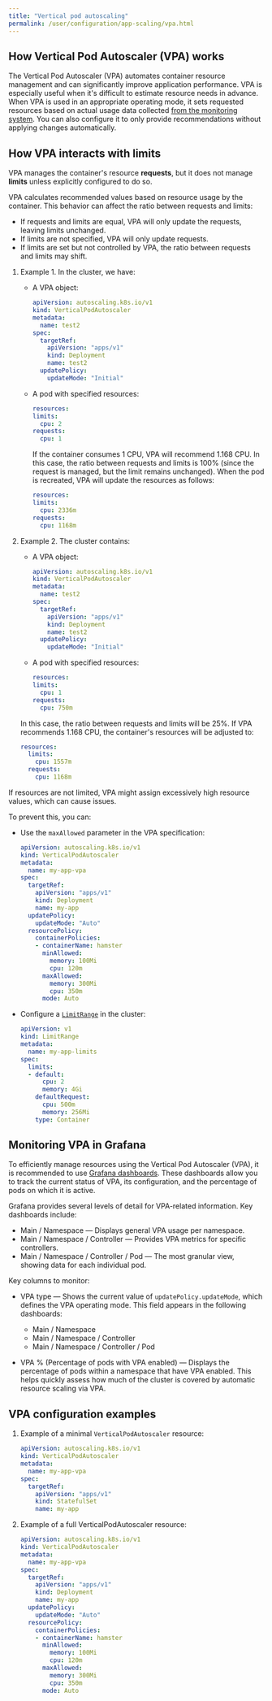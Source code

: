 ```yaml
---
title: "Vertical pod autoscaling"
permalink: /user/configuration/app-scaling/vpa.html
---
```


## How Vertical Pod Autoscaler (VPA) works

The Vertical Pod Autoscaler (VPA) automates container resource management and can significantly improve application performance. VPA is especially useful when it's difficult to estimate resource needs in advance. When VPA is used in an appropriate operating mode, it sets requested resources based on actual usage data collected [from the monitoring system](link-to-monitoring-section). You can also configure it to only provide recommendations without applying changes automatically.

## How VPA interacts with limits

VPA manages the container's resource **requests**, but it does not manage **limits** unless explicitly configured to do so.

VPA calculates recommended values based on resource usage by the container. This behavior can affect the ratio between requests and limits:

- If requests and limits are equal, VPA will only update the requests, leaving limits unchanged.
- If limits are not specified, VPA will only update requests.
- If limits are set but not controlled by VPA, the ratio between requests and limits may shift.

1. Example 1. In the cluster, we have:

   - A VPA object:

     ```yaml
     apiVersion: autoscaling.k8s.io/v1
     kind: VerticalPodAutoscaler
     metadata:
       name: test2
     spec:
       targetRef:
         apiVersion: "apps/v1"
         kind: Deployment
         name: test2
       updatePolicy:
         updateMode: "Initial"
     ```

   - A pod with specified resources:

     ```yaml
     resources:
     limits:
       cpu: 2
     requests:
       cpu: 1
     ```

     If the container consumes 1 CPU, VPA will recommend 1.168 CPU. In this case, the ratio between requests and limits is 100% (since the request is managed, but the limit remains unchanged). When the pod is recreated, VPA will update the resources as follows:

     ```yaml
     resources:
     limits:
       cpu: 2336m
     requests:
       cpu: 1168m
     ```

1. Example 2. The cluster contains:

   - A VPA object:

     ```yaml
     apiVersion: autoscaling.k8s.io/v1
     kind: VerticalPodAutoscaler
     metadata:
       name: test2
     spec:
       targetRef:
         apiVersion: "apps/v1"
         kind: Deployment
         name: test2
       updatePolicy:
         updateMode: "Initial"
     ```

   - A pod with specified resources:

     ```yaml
     resources:
     limits:
       cpu: 1
     requests:
       cpu: 750m
     ```

    In this case, the ratio between requests and limits will be 25%. If VPA recommends 1.168 CPU, the container's resources will be adjusted to:

     ```yaml
     resources:
       limits:
         cpu: 1557m
       requests:
         cpu: 1168m
     ```

If resources are not limited, VPA might assign excessively high resource values, which can cause issues.

To prevent this, you can:

- Use the `maxAllowed` parameter in the VPA specification:

  ```yaml
  apiVersion: autoscaling.k8s.io/v1
  kind: VerticalPodAutoscaler
  metadata:
    name: my-app-vpa
  spec:
    targetRef:
      apiVersion: "apps/v1"
      kind: Deployment
      name: my-app
    updatePolicy:
      updateMode: "Auto"
    resourcePolicy:
      containerPolicies:
      - containerName: hamster
        minAllowed:
          memory: 100Mi
          cpu: 120m
        maxAllowed:
          memory: 300Mi
          cpu: 350m
        mode: Auto
  ```

- Configure a [`LimitRange`](https://kubernetes.io/docs/tasks/administer-cluster/manage-resources/memory-default-namespace/) in the cluster:

  ```yaml
  apiVersion: v1
  kind: LimitRange
  metadata:
    name: my-app-limits
  spec:
    limits:
    - default:
        cpu: 2
        memory: 4Gi
      defaultRequest:
        cpu: 500m
        memory: 256Mi
      type: Container
  ```

## Monitoring VPA in Grafana

To efficiently manage resources using the Vertical Pod Autoscaler (VPA), it is recommended to use [Grafana dashboards](link-to-grafana-section). These dashboards allow you to track the current status of VPA, its configuration, and the percentage of pods on which it is active.

Grafana provides several levels of detail for VPA-related information. Key dashboards include:

- Main / Namespace — Displays general VPA usage per namespace.
- Main / Namespace / Controller — Provides VPA metrics for specific controllers.
- Main / Namespace / Controller / Pod — The most granular view, showing data for each individual pod.

Key columns to monitor:

- VPA type — Shows the current value of `updatePolicy.updateMode`, which defines the VPA operating mode. This field appears in the following dashboards:
  - Main / Namespace
  - Main / Namespace / Controller
  - Main / Namespace / Controller / Pod

- VPA % (Percentage of pods with VPA enabled) — Displays the percentage of pods within a namespace that have VPA enabled. This helps quickly assess how much of the cluster is covered by automatic resource scaling via VPA.

## VPA configuration examples

1. Example of a minimal `VerticalPodAutoscaler` resource:

   ```yaml
   apiVersion: autoscaling.k8s.io/v1
   kind: VerticalPodAutoscaler
   metadata:
     name: my-app-vpa
   spec:
     targetRef:
       apiVersion: "apps/v1"
       kind: StatefulSet
       name: my-app
   ```

1. Example of a full VerticalPodAutoscaler resource:

   ```yaml
   apiVersion: autoscaling.k8s.io/v1
   kind: VerticalPodAutoscaler
   metadata:
     name: my-app-vpa
   spec:
     targetRef:
       apiVersion: "apps/v1"
       kind: Deployment
       name: my-app
     updatePolicy:
       updateMode: "Auto"
     resourcePolicy:
       containerPolicies:
       - containerName: hamster
         minAllowed:
           memory: 100Mi
           cpu: 120m
         maxAllowed:
           memory: 300Mi
           cpu: 350m
         mode: Auto
    ```
